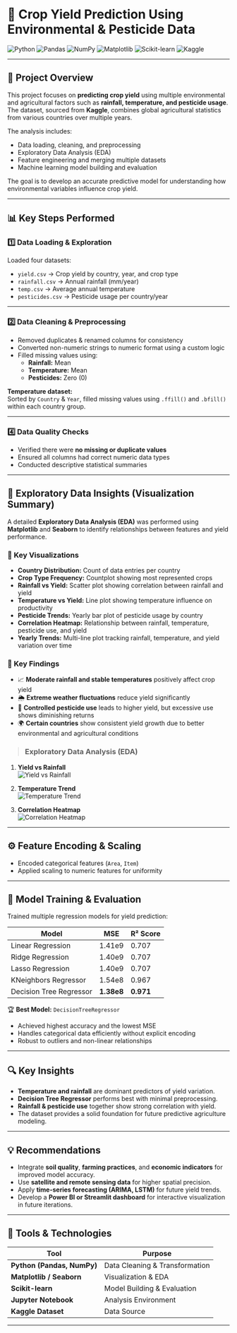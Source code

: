 # 🌾 Crop Yield Prediction Using Environmental & Pesticide Data

![Python](https://img.shields.io/badge/Python-Data%20Science-3776AB?style=for-the-badge&logo=python&logoColor=white)
![Pandas](https://img.shields.io/badge/Pandas-Data%20Processing-150458?style=for-the-badge&logo=pandas)
![NumPy](https://img.shields.io/badge/NumPy-Numerical%20Computing-013243?style=for-the-badge&logo=numpy)
![Matplotlib](https://img.shields.io/badge/Matplotlib-Visualization-11557c?style=for-the-badge&logo=plotly)
![Scikit-learn](https://img.shields.io/badge/Scikit--Learn-ML%20Models-F7931E?style=for-the-badge&logo=scikitlearn)
![Kaggle](https://img.shields.io/badge/Kaggle-Dataset-20BEFF?style=for-the-badge&logo=kaggle)

---

## 🧠 Project Overview

This project focuses on **predicting crop yield** using multiple environmental and agricultural factors such as **rainfall, temperature, and pesticide usage**.  
The dataset, sourced from **Kaggle**, combines global agricultural statistics from various countries over multiple years.

The analysis includes:
- Data loading, cleaning, and preprocessing  
- Exploratory Data Analysis (EDA)  
- Feature engineering and merging multiple datasets  
- Machine learning model building and evaluation  

The goal is to develop an accurate predictive model for understanding how environmental variables influence crop yield.

---

## 📊 Key Steps Performed

### 1️⃣ Data Loading & Exploration
Loaded four datasets:
- `yield.csv` → Crop yield by country, year, and crop type  
- `rainfall.csv` → Annual rainfall (mm/year)  
- `temp.csv` → Average annual temperature  
- `pesticides.csv` → Pesticide usage per country/year  

---

### 2️⃣ Data Cleaning & Preprocessing
- Removed duplicates & renamed columns for consistency  
- Converted non-numeric strings to numeric format using a custom logic  
- Filled missing values using:
  - **Rainfall:** Mean  
  - **Temperature:** Mean  
  - **Pesticides:** Zero (0)  

**Temperature dataset:**  
Sorted by `Country` & `Year`, filled missing values using `.ffill()` and `.bfill()` within each country group.

---



### 4️⃣ Data Quality Checks
- Verified there were **no missing or duplicate values**  
- Ensured all columns had correct numeric data types  
- Conducted descriptive statistical summaries  

---

## 🧭 Exploratory Data Insights (Visualization Summary)

A detailed **Exploratory Data Analysis (EDA)** was performed using **Matplotlib** and **Seaborn** to identify relationships between features and yield performance.

### 🔹 Key Visualizations
- **Country Distribution:** Count of data entries per country  
- **Crop Type Frequency:** Countplot showing most represented crops  
- **Rainfall vs Yield:** Scatter plot showing correlation between rainfall and yield  
- **Temperature vs Yield:** Line plot showing temperature influence on productivity  
- **Pesticide Trends:** Yearly bar plot of pesticide usage by country  
- **Correlation Heatmap:** Relationship between rainfall, temperature, pesticide use, and yield  
- **Yearly Trends:** Multi-line plot tracking rainfall, temperature, and yield variation over time  

### 🔹 Key Findings
- 📈 **Moderate rainfall and stable temperatures** positively affect crop yield  
- 🌦️ **Extreme weather fluctuations** reduce yield significantly  
- 🧪 **Controlled pesticide use** leads to higher yield, but excessive use shows diminishing returns  
- 🌍 **Certain countries** show consistent yield growth due to better environmental and agricultural conditions  

> ### Exploratory Data Analysis (EDA)

1. **Yield vs Rainfall**  
![Yield vs Rainfall](assets/yield_vs_rainfall.png)

2. **Temperature Trend**  
![Temperature Trend](assets/temperature_trend.png)

3. **Correlation Heatmap**  
![Correlation Heatmap](assets/correlation_heatmap.png)

---

## ⚙️ Feature Encoding & Scaling
- Encoded categorical features (`Area`, `Item`)  
- Applied scaling to numeric features for uniformity  

---

## 🤖 Model Training & Evaluation

Trained multiple regression models for yield prediction:

| Model | MSE | R² Score |
|--------|-------------|------------|
| Linear Regression | 1.41e9 | 0.707 |
| Ridge Regression | 1.40e9 | 0.707 |
| Lasso Regression | 1.40e9 | 0.707 |
| KNeighbors Regressor | 1.54e8 | 0.967 |
| Decision Tree Regressor | **1.38e8** | **0.971** |

🏆 **Best Model:** `DecisionTreeRegressor`  
- Achieved highest accuracy and the lowest MSE  
- Handles categorical data efficiently without explicit encoding  
- Robust to outliers and non-linear relationships  

---

## 🔍 Key Insights

- **Temperature and rainfall** are dominant predictors of yield variation.  
- **Decision Tree Regressor** performs best with minimal preprocessing.  
- **Rainfall & pesticide use** together show strong correlation with yield.  
- The dataset provides a solid foundation for future predictive agriculture modeling.

---

## 💡 Recommendations

- Integrate **soil quality**, **farming practices**, and **economic indicators** for improved model accuracy.  
- Use **satellite and remote sensing data** for higher spatial precision.  
- Apply **time-series forecasting (ARIMA, LSTM)** for future yield trends.  
- Develop a **Power BI or Streamlit dashboard** for interactive visualization in future iterations.  

---

## 🧰 Tools & Technologies

| Tool | Purpose |
|------|----------|
| **Python (Pandas, NumPy)** | Data Cleaning & Transformation |
| **Matplotlib / Seaborn** | Visualization & EDA |
| **Scikit-learn** | Model Building & Evaluation |
| **Jupyter Notebook** | Analysis Environment |
| **Kaggle Dataset** | Data Source |

---


